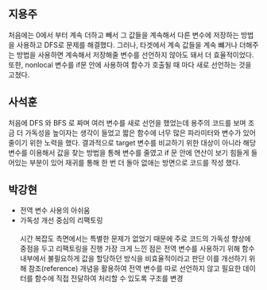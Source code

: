 ## 지용주
처음에는 0에서 부터 계속 더하고 빼서 그 값들을 계속해서 다른 변수에 저장하는 방법을 사용하고 DFS로 문제를 해결했다. 
그러나, 타겟에서 계속 값들을 계속 뺴거나 더해주는 방법을 사용하면 계속해서 저장해줄 변수를 선언하지 않아도 돼서 더 효율적이었다. 
또한,  nonlocal 변수를 if문 안에 사용하여 함수가 호출될 때 마다 새로 선언하는 것을 고쳤다.

## 사석훈
처음에 DFS 와 BFS 로 짜며 여러 변수를 새로 선언을 했었는데 용주의 코드를 보며 조금 더 가독성을 높이자는 생각이 들었고 짧은 함수에 너무 많은 파라미터와 변수가 있어 줄이기 위한 노력을 했다.
결과적으로 target 변수를 비교하기 위한 대상이 아니라 해당 변수를 이용해서 값을 찾는 방법을 통해 변수를 줄였고 if 문 안에 연산이 보기 힘들게 들어있는 부분이 있어 재귀를 통해 한 번 더 돌아 없애는 방면으로 코드를 작성 했다.

## 박강현
- 전역 변수 사용의 아쉬움
- 가독성 개선 중심의 리팩토링<br><br>
시간 복잡도 측면에서는 특별한 문제가 없었기 때문에 주로 코드의 가독성 향상에 중점을 두고 리팩토링을 진행
가장 크게 느낀 점은 전역 변수를 사용하기 위해 함수 내부에서 불필요하게 값을 할당하던 방식을 비효율적이라고 판단 
이를 개선하기 위해 참조(reference) 개념을 활용하여 전역 변수를 따로 선언하지 않고 필요한 데이터를 함수에 직접 전달하여 처리할 수 있도록 구조를 변경
